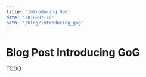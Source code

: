```yaml
---
title: 'Introducing GoG'
date: '2018-07-18'
path: '/blog/introducing_gog'
---
```


# Blog Post Introducing GoG

TODO